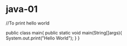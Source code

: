 # java-01
//To print hello world

public class main{
 public static void main(String[]args){
  System.out.print("Hello World");
 }
}  
